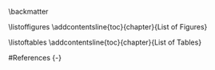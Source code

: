 
\backmatter

\listoffigures
\addcontentsline{toc}{chapter}{List of Figures}

\listoftables
\addcontentsline{toc}{chapter}{List of Tables}

#References {-}

